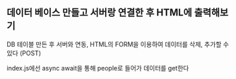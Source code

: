 ## 데이터 베이스 만들고 서버랑 연결한 후 HTML에 출력해보기

DB 테이블 만든 후 서버와 연동, HTML의 FORM을 이용하여 데이터를 삭제, 추가할 수 있다 (POST)

index.js에선 async await을 통해 people로 들어가 데이터를 get한다
